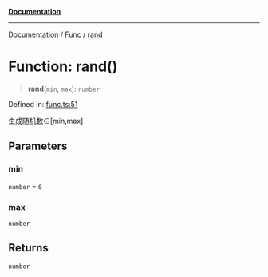 [**Documentation**](../../../README.md)

***

[Documentation](../../../globals.md) / [Func](../README.md) / rand

# Function: rand()

> **rand**(`min`, `max`): `number`

Defined in: [func.ts:51](https://github.com/XiaoYangx666/SAPI-Pro/blob/f4b3a55bd14c42fce5d687eca57d1987c433a912/src/SAPI-Pro/func.ts#L51)

生成随机数∈[min,max]

## Parameters

### min

`number` = `0`

### max

`number`

## Returns

`number`
